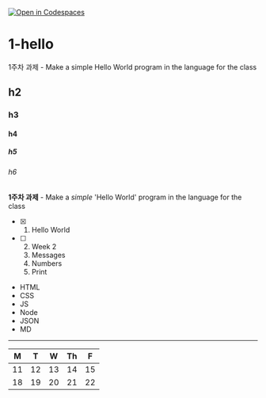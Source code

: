 [![Open in Codespaces](https://classroom.github.com/assets/launch-codespace-7f7980b617ed060a017424585567c406b6ee15c891e84e1186181d67ecf80aa0.svg)](https://classroom.github.com/open-in-codespaces?assignment_repo_id=14280798)
# 1-hello
1주차 과제 - Make a simple Hello World program in the language for the class

## h2

### h3

#### h4

##### h5

###### h6

**1주차 과제** - Make a _simple_ 'Hello World' program in the language for the class

- [x] 1. Hello World
- [ ] 2. Week 2
    1. Messages
    2. Numbers
    3. Print

* HTML
* CSS
* JS
* Node
* JSON
* MD

---

| M | T | W | Th | F |
|---|---|---|---|---|
| 11 | 12 | 13 | 14 | 15 |
| 18 | 19 | 20 | 21 | 22 |
